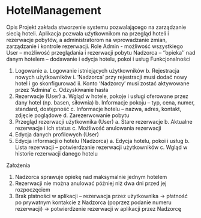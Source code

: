 # HotelManagement

Opis
Projekt zakłada stworzenie systemu pozwalającego na zarządzanie siecią hoteli. Aplikacja pozwala użytkownikom na przegląd hoteli i rezerwacje pobytów, a administratorom na wprowadzanie zmian, zarządzanie i kontrole rezerwacji. 
Role 
Admin -  możliwość wszystkiego 
User – możliwość przeglądania i rezerwacji pobytu
Nadzorca – ‘’opieka’’ nad danym hotelem – dodawanie i edycja hotelu, pokoi i usług 
Funkcjonalności 
1.	Logowanie 
a.	Logowanie istniejących użytkowników
b.	Rejestracja nowych użytkowników
i.	‘Nadzorca’ przy rejestracji musi dodać nowy hotel i go skonfigurować
ii.	Konto ‘Nadzorcy’ musi zostać aktywowane przez ‘Admina’
c.	Odzyskiwanie hasła
2.	Rezerwacje (User)
a.	Wgląd w hotele, pokoje i usługi oferowane przez dany hotel (np. basen, siłownia)
b.	Informacje pokoju – typ, cena, numer, standard, dostępność
c.	Informacje hotelu – nazwa, adres, kontakt, zdjęcie poglądowe
d.	Zarezerwowanie pobytu 
3.	Przegląd rezerwacji użytkownika (User)
a.	Stare rezerwacje 
b.	Aktualne rezerwacje i ich status
c.	Możliwość anulowania rezerwacji
4.	Edycja danych profilowych (User)
5.	Edycja informacji o hotelu (Nadzorca)
a.	Edycja hotelu, pokoi i usług
b.	Lista rezerwacji – potwierdzanie rezerwacji użytkowników
c.	Wgląd w historie rezerwacji danego hotelu

Założenia
1.	Nadzorca sprawuje opiekę nad maksymalnie jednym hotelem
2.	Rezerwacji nie można anulować później niż dwa dni przed jej rozpoczęciem 
3.	Brak płatności w aplikacji – rezerwacja przez użytkownika -> płatność po prywatnym kontakcie z Nadzorca (poprzez podanie numeru rezerwacji) -> potwierdzenie rezerwacji w aplikacji przez Nadzorcę
